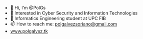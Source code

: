 - 👋 Hi, I’m @PolGs
- 👀 Interested in Cyber Security and Information Technologies
- 🌱 Informatics Engineering student at UPC FIB
- 📫 How to reach me: polgalvezsoriano@gmail.com
- www.polgalvez.tk
